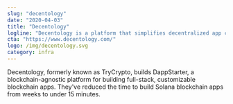 ```yaml
---
slug: "decentology"
date: "2020-04-03"
title: "Decentology"
logline: "Decentology is a platform that simplifies decentralized app creation. Decentology supports the Solana development environment."
cta: "https://www.decentology.com/"
logo: /img/decentology.svg
category: infra
---
```


Decentology, formerly known as TryCrypto, builds DappStarter, a blockchain-agnostic platform for building full-stack, customizable blockchain apps. They've reduced the time to build Solana blockchain apps from weeks to under 15 minutes.
